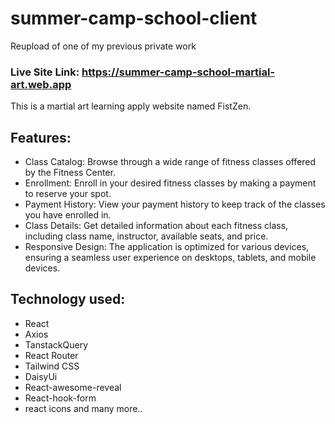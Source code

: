 # summer-camp-school-client
Reupload of one of my previous private work
### Live Site Link: https://summer-camp-school-martial-art.web.app

This is a martial art learning apply website named FistZen. 
## Features:
* Class Catalog: Browse through a wide range of fitness classes offered by the Fitness Center.
* Enrollment: Enroll in your desired fitness classes by making a payment to reserve your spot.
* Payment History: View your payment history to keep track of the classes you have enrolled in.
* Class Details: Get detailed information about each fitness class, including class name, instructor, available seats, and price.
* Responsive Design: The application is optimized for various devices, ensuring a seamless user experience on desktops, tablets, and mobile devices.

## Technology used:
* React
* Axios
* TanstackQuery
* React Router
* Tailwind CSS
* DaisyUi
* React-awesome-reveal
* React-hook-form
* react icons 
and many more.. 
